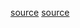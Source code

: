 [source](https://viblo.asia/p/idor-la-gi-va-ung-dung-ban-code-co-bi-loi-idor-khong-gAm5yrJqKdb)
[source](https://portswigger.net/web-security/access-control/idor)
